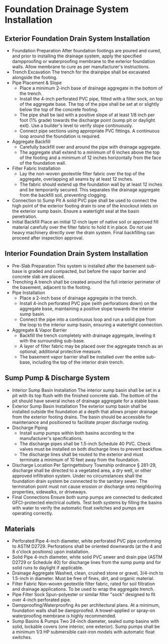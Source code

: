 # Foundation Drainage System Installation

## Exterior Foundation Drain System Installation
  - Foundation Preparation
    After foundation footings are poured and cured, and prior to installing the drainage system, apply the specified dampproofing or waterproofing membrane to the exterior foundation walls. Allow membrane to cure as per manufacturer's instructions.
  - Trench Excavation
    The trench for the drainpipe shall be excavated alongside the footing.
  - Pipe Placement & Slope
    - Place a minimum 2-inch base of drainage aggregate in the bottom of the trench.
    - Install the 4-inch perforated PVC pipe, fitted with a filter sock, on top of the aggregate base. The top of the pipe shall be set at or slightly below the top of the concrete footing.
    - The pipe shall be laid with a positive slope of at least 1/8 inch per foot (1% grade) towards the discharge point (sump pit or daylight exit). Use a builder's level to verify slope continuously.
    - Connect pipe sections using appropriate PVC fittings. A continuous loop around the foundation is required.
  - Aggregate Backfill
    - Carefully backfill over and around the pipe with drainage aggregate.
    - The aggregate shall extend to a minimum of 6 inches above the top of the footing and a minimum of 12 inches horizontally from the face of the foundation wall.
  - Filter Fabric Installation
    - Lay the non-woven geotextile filter fabric over the top of the aggregate, overlapping all seams by at least 12 inches.
    - The fabric should extend up the foundation wall by at least 12 inches and be temporarily secured. This separates the drainage aggregate from the backfill soil, preventing clogging.
  - Connection to Sump Pit
    A solid PVC pipe shall be used to connect the high point of the exterior footing drain to one of the knockout inlets on the exterior sump basin. Ensure a watertight seal at the basin penetration.
  - Initial Backfill
    Place an initial 12-inch layer of native soil or approved fill material carefully over the filter fabric to hold it in place. Do not use heavy machinery directly over the drain system. Final backfilling can proceed after inspection approval.

## Interior Foundation Drain System Installation
  - Pre-Slab Preparation
    This system is installed after the basement sub-base is graded and compacted, but before the vapor barrier and concrete slab are placed.
  - Trenching
    A trench shall be created around the full interior perimeter of the basement, adjacent to the footing.
  - Pipe Installation
    - Place a 2-inch base of drainage aggregate in the trench.
    - Install 4-inch perforated PVC pipe (with perforations down) on the aggregate base, maintaining a positive slope towards the interior sump basin.
    - Connect the pipe into a continuous loop and run a solid pipe from the loop to the interior sump basin, ensuring a watertight connection.
  - Aggregate & Vapor Barrier
    - Backfill the trench completely with drainage aggregate, leveling it with the surrounding sub-base.
    - A layer of filter fabric may be placed over the aggregate trench as an optional, additional protective measure.
    - The basement vapor barrier shall be installed over the entire sub-base, including the top of the interior drain trench.

## Sump Pump & Discharge System
  - Interior Sump Basin Installation
    The interior sump basin shall be set in a pit with its top flush with the finished concrete slab. The bottom of the pit should have several inches of drainage aggregate for a stable base.
  - Exterior Sump Basin Installation
    The exterior sump basin shall be installed outside the foundation at a depth that allows proper drainage from the exterior footing drains. The basin should be accessible for maintenance and positioned to facilitate proper discharge routing.
  - Discharge Piping
    - Install sump pumps within both basins according to the manufacturer's specifications.
    - The discharge pipes shall be 1.5-inch Schedule 40 PVC. Check valves must be installed on both discharge lines to prevent backflow.
    - The discharge lines shall be routed to the exterior and must terminate a minimum of 10 feet away from the foundation.
  - Discharge Location
    Per Springettsbury Township ordinance § 281-29, discharge shall be directed to a vegetated area, a dry well, or other approved infiltration system. Under no circumstances shall the foundation drain system be connected to the sanitary sewer. The termination point must not cause erosion or discharge onto neighboring properties, sidewalks, or driveways.
  - Final Connections
    Ensure both sump pumps are connected to dedicated GFCI-protected electrical outlets. Test both systems by filling the basins with water to verify the automatic float switches and pumps are operating correctly.

## Materials
  - Perforated Pipe
    4-inch diameter, white perforated PVC pipe conforming to ASTM D2729. Perforations shall be oriented downwards (at the 4 and 8 o'clock positions) upon installation.
  - Solid Pipe
    4-inch diameter, white solid PVC sewer and drain pipe (ASTM D2729 or Schedule 40) for discharge lines from the sump pump and for solid runs to daylight if applicable.
  - Drainage Aggregate
    Washed, clean, crushed stone or gravel, 3/4-inch to 1.5-inch in diameter. Must be free of fines, dirt, and organic material.
  - Filter Fabric
    Non-woven geotextile filter fabric, rated for soil filtration and drainage applications. To be used to wrap the aggregate trench.
  - Pipe Filter Sock
    Spun-polyester or similar filter "sock" designed to fit over 4-inch perforated pipe.
  - Dampproofing/Waterproofing
    As per architectural plans. At a minimum, foundation walls shall be dampproofed. A trowel-applied or spray-on waterproofing membrane is highly recommended.
  - Sump Basins & Pumps
    Two 24-inch diameter, sealed sump basins with solid, lockable covers (one interior, one exterior). Sump pumps shall be a minimum 1/3 HP submersible cast-iron models with automatic float switches.
